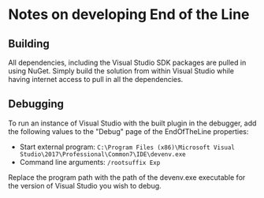 ﻿Notes on developing End of the Line
===================================

Building
--------

All dependencies, including the Visual Studio SDK packages are pulled in using
NuGet. Simply build the solution from within Visual Studio while having
internet access to pull in all the dependencies.

Debugging
---------

To run an instance of Visual Studio with the built plugin in the debugger, add
the following values to the "Debug" page of the EndOfTheLine properties:

* Start external program: `C:\Program Files (x86)\Microsoft Visual Studio\2017\Professional\Common7\IDE\devenv.exe`
* Command line arguments: `/rootsuffix Exp`

Replace the program path with the path of the devenv.exe executable for the
version of Visual Studio you wish to debug.
